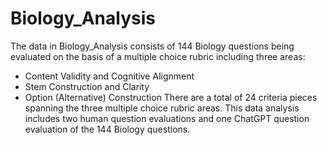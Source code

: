 # Biology_Analysis

The data in Biology_Analysis consists of 144 Biology questions being evaluated on the basis of a multiple choice rubric including three areas:  
* Content Validity and Cognitive Alignment
* Stem Construction and Clarity
* Option (Alternative) Construction
There are a total of 24 criteria pieces spanning the three multiple choice rubric areas. This data analysis includes two human question evaluations and one ChatGPT question evaluation of the 144 Biology questions. 
